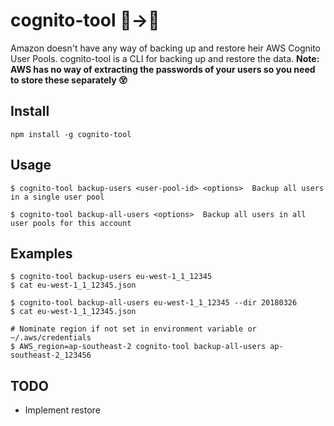 # cognito-tool 👫→💾
Amazon doesn't have any way of backing up and restore heir AWS Cognito User Pools.
cognito-tool is a CLI for backing up and restore the data. <b>Note: AWS has no way of extracting the passwords of your users so you need to store these separately 😵</b>



## Install
```
npm install -g cognito-tool
```

## Usage
```
$ cognito-tool backup-users <user-pool-id> <options>  Backup all users in a single user pool

$ cognito-tool backup-all-users <options>  Backup all users in all user pools for this account
```

## Examples
```
$ cognito-tool backup-users eu-west-1_1_12345
$ cat eu-west-1_1_12345.json

$ cognito-tool backup-all-users eu-west-1_1_12345 --dir 20180326
$ cat eu-west-1_1_12345.json

# Nominate region if not set in environment variable or ~/.aws/credentials
$ AWS_region=ap-southeast-2 cognito-tool backup-all-users ap-southeast-2_123456
```

## TODO
- Implement restore
